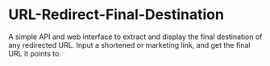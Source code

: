 # URL-Redirect-Final-Destination
A simple API and web interface to extract and display the final destination of any redirected URL. Input a shortened or marketing link, and get the final URL it points to.
